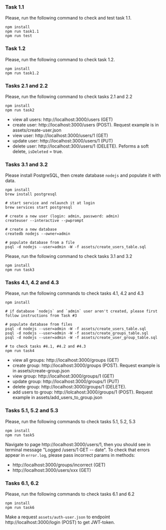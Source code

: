 ### Task 1.1

Please, run the following command to check and test task 1.1.
```
npm install
npm run task1.1
npm run test
```

### Task 1.2

Please, run the following command to check task 1.2.
```
npm install
npm run task1.2
```

### Tasks 2.1 and 2.2

Please, run the following command to check tasks 2.1 and 2.2
```
npm install
npm run task2
```
- view all users: http://localhost:3000/users (GET) 
- create user: http://localhost:3000/users (POST). Request example is in assets/create-user.json
- view user: http://localhost:3000/users/1 (GET)
- update user: http://localhost:3000/users/1 (PUT)
- delete user: http://localhost:300/users/1 (DELETE). Peforms a soft delete, `isDeleted` = true.

### Tasks 3.1 and 3.2

Please install PostgreSQL, then create database `nodejs` and populate it with data.

```
npm install
brew install postgresql

# start service and relaunch it at login
brew services start postgresql

# create a new user (login: admin, password: admin)
createuser --interactive --pwprompt

# create a new database
createdb nodejs --owner=admin

# populate database from a file
psql -d nodejs --user=admin -W -f assets/create_users_table.sql
```

Please, run the following command to check tasks 3.1 and 3.2
```
npm install
npm run task3
```

### Tasks 4.1, 4.2 and 4.3

Please, run the following commands to check tasks 4.1, 4.2 and 4.3

```
npm install

# if database `nodejs` and `admin` user aren't created, please first follow instructions from Task #3

# populate database from files
psql -d nodejs --user=admin -W -f assets/create_users_table.sql
psql -d nodejs --user=admin -W -f assets/create_groups_table.sql
psql -d nodejs --user=admin -W -f assets/create_user_group_table.sql

# to check tasks #4.1, #4.2 and #4.3
npm run task4
```
- view all groups: http://localhost:3000/groups (GET) 
- create group: http://localhost:3000/groups (POST). Request example is in assets/create-group.json
- view group: http://localhost:3000/groups/1 (GET)
- update group: http://localhost:3000/groups/1 (PUT)
- delete group: http://localhost:3000/groups/1 (DELETE).
- add users to group: http://lolcahost:3000/groups/1 (POST). Request example in assets/add_users_to_group.json

### Tasks 5.1, 5.2 and 5.3

Please, run the following commands to check tasks 5.1, 5.2, 5.3

```
npm install
npm run task5
```
Navigate to page http://localhost:3000/users/1, then you should see in terminal message "Logged /users/1 GET -- date".
To check that errors appear in `error.log`, please pass incorrect params in methods:
- http://localhost:3000/groups/incorrect (GET)
- http://localhost:3000/users/xxx (GET)


### Tasks 6.1, 6.2

Please, run the following commands to check tasks 6.1 and 6.2

```
npm install
npm run task6
```

Make a request `assets/auth-user.json` to endpoint http://localhost:3000/login (POST) to get JWT-token. 